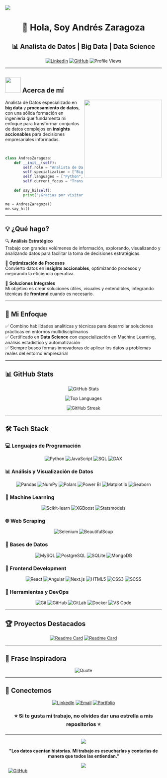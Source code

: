 <!--horizontal divider(gradiant)-->
<img src="https://user-images.githubusercontent.com/73097560/115834477-dbab4500-a447-11eb-908a-139a6edaec5c.gif">

<!--h1 without bottom border-->
<div align="center">
  <h1>👋 Hola, Soy Andrés Zaragoza</h1>
</div>

<!--h2 without bottom border-->
<div align="center">
  <h2>📊 Analista de Datos | Big Data | Data Science</h2>
</div>

<div align="center">
  
[![LinkedIn](https://img.shields.io/badge/LinkedIn-0077B5?style=for-the-badge&logo=linkedin&logoColor=white)](https://www.linkedin.com/in/andres-miguel-zaragoza-quintero-bb869a123/)
[![GitHub](https://img.shields.io/badge/GitHub-100000?style=for-the-badge&logo=github&logoColor=white)](https://github.com/andreszaragoza)
![Profile Views](https://komarev.com/ghpvc/?username=andreszaragoza&color=blueviolet&style=for-the-badge)

</div>

---

## <picture><img src="https://github.com/7oSkaaa/7oSkaaa/blob/main/Images/about_me.gif?raw=true" width="50px"></picture> Acerca de mí

<picture>
  <img align="right" src="https://github.com/7oSkaaa/7oSkaaa/blob/main/Images/Right_Side.gif?raw=true" width="250px">
</picture>

Analista de Datos especializado en **big data** y **procesamiento de datos**, con una sólida formación en ingeniería que fundamenta mi enfoque para transformar conjuntos de datos complejos en **insights accionables** para decisiones empresariales informadas.

<br>

```python
class AndresZaragoza:
    def __init__(self):
        self.role = "Analista de Datos"
        self.specialization = ["Big Data", "Data Science", "Machine Learning"]
        self.languages = ["Python", "SQL", "JavaScript", "DAX"]
        self.current_focus = "Transformar datos en decisiones estratégicas"
        
    def say_hi(self):
        print("¡Gracias por visitar mi perfil! Conectemos y colaboremos 🚀")

me = AndresZaragoza()
me.say_hi()
```

---

## 💡 ¿Qué hago?

🔍 **Análisis Estratégico**  
Trabajo con grandes volúmenes de información, explorando, visualizando y analizando datos para facilitar la toma de decisiones estratégicas.

💼 **Optimización de Procesos**  
Convierto datos en **insights accionables**, optimizando procesos y mejorando la eficiencia operativa.

🎯 **Soluciones Integrales**  
Mi objetivo es crear soluciones útiles, visuales y entendibles, integrando técnicas de **frontend** cuando es necesario.

---

## 🧠 Mi Enfoque

✅ Combino habilidades analíticas y técnicas para desarrollar soluciones prácticas en entornos multidisciplinarios  
✅ Certificado en **Data Science** con especialización en Machine Learning, análisis estadístico y automatización  
✅ Siempre busco formas innovadoras de aplicar los datos a problemas reales del entorno empresarial  

---

## 📊 GitHub Stats

<div align="center">
  
![GitHub Stats](https://github-readme-stats.vercel.app/api?username=andreszaragoza&show_icons=true&theme=tokyonight&hide_border=true&count_private=true)

![Top Languages](https://github-readme-stats.vercel.app/api/top-langs/?username=andreszaragoza&layout=compact&theme=tokyonight&hide_border=true)

![GitHub Streak](https://github-readme-streak-stats.herokuapp.com/?user=andreszaragoza&theme=tokyonight&hide_border=true)

</div>

---

## 🛠️ Tech Stack

### 💻 Lenguajes de Programación

<div align="center">

![Python](https://img.shields.io/badge/Python-3776AB?style=for-the-badge&logo=python&logoColor=white)
![JavaScript](https://img.shields.io/badge/JavaScript-F7DF1E?style=for-the-badge&logo=javascript&logoColor=black)
![SQL](https://img.shields.io/badge/SQL-4479A1?style=for-the-badge&logo=mysql&logoColor=white)
![DAX](https://img.shields.io/badge/DAX-F2C811?style=for-the-badge&logo=powerbi&logoColor=black)

</div>

### 📊 Análisis y Visualización de Datos

<div align="center">

![Pandas](https://img.shields.io/badge/Pandas-150458?style=for-the-badge&logo=pandas&logoColor=white)
![NumPy](https://img.shields.io/badge/NumPy-013243?style=for-the-badge&logo=numpy&logoColor=white)
![Polars](https://img.shields.io/badge/Polars-CD792C?style=for-the-badge&logo=polars&logoColor=white)
![Power BI](https://img.shields.io/badge/Power_BI-F2C811?style=for-the-badge&logo=powerbi&logoColor=black)
![Matplotlib](https://img.shields.io/badge/Matplotlib-11557c?style=for-the-badge&logo=python&logoColor=white)
![Seaborn](https://img.shields.io/badge/Seaborn-3776AB?style=for-the-badge&logo=python&logoColor=white)

</div>

### 🤖 Machine Learning

<div align="center">

![Scikit-learn](https://img.shields.io/badge/Scikit--learn-F7931E?style=for-the-badge&logo=scikitlearn&logoColor=white)
![XGBoost](https://img.shields.io/badge/XGBoost-337AB7?style=for-the-badge&logo=python&logoColor=white)
![Statsmodels](https://img.shields.io/badge/Statsmodels-3776AB?style=for-the-badge&logo=python&logoColor=white)

</div>

### 🌐 Web Scraping

<div align="center">

![Selenium](https://img.shields.io/badge/Selenium-43B02A?style=for-the-badge&logo=selenium&logoColor=white)
![BeautifulSoup](https://img.shields.io/badge/BeautifulSoup-3776AB?style=for-the-badge&logo=python&logoColor=white)

</div>

### 💾 Bases de Datos

<div align="center">

![MySQL](https://img.shields.io/badge/MySQL-4479A1?style=for-the-badge&logo=mysql&logoColor=white)
![PostgreSQL](https://img.shields.io/badge/PostgreSQL-316192?style=for-the-badge&logo=postgresql&logoColor=white)
![SQLite](https://img.shields.io/badge/SQLite-07405E?style=for-the-badge&logo=sqlite&logoColor=white)
![MongoDB](https://img.shields.io/badge/MongoDB-47A248?style=for-the-badge&logo=mongodb&logoColor=white)

</div>

### 🎨 Frontend Development

<div align="center">

![React](https://img.shields.io/badge/React-20232A?style=for-the-badge&logo=react&logoColor=61DAFB)
![Angular](https://img.shields.io/badge/Angular-DD0031?style=for-the-badge&logo=angular&logoColor=white)
![Next.js](https://img.shields.io/badge/Next.js-000000?style=for-the-badge&logo=nextdotjs&logoColor=white)
![HTML5](https://img.shields.io/badge/HTML5-E34F26?style=for-the-badge&logo=html5&logoColor=white)
![CSS3](https://img.shields.io/badge/CSS3-1572B6?style=for-the-badge&logo=css3&logoColor=white)
![SCSS](https://img.shields.io/badge/SCSS-CC6699?style=for-the-badge&logo=sass&logoColor=white)

</div>

### 🔧 Herramientas y DevOps

<div align="center">

![Git](https://img.shields.io/badge/Git-F05032?style=for-the-badge&logo=git&logoColor=white)
![GitHub](https://img.shields.io/badge/GitHub-181717?style=for-the-badge&logo=github&logoColor=white)
![GitLab](https://img.shields.io/badge/GitLab-FCA121?style=for-the-badge&logo=gitlab&logoColor=white)
![Docker](https://img.shields.io/badge/Docker-2496ED?style=for-the-badge&logo=docker&logoColor=white)
![VS Code](https://img.shields.io/badge/VS_Code-007ACC?style=for-the-badge&logo=visualstudiocode&logoColor=white)

</div>

---

## 🏆 Proyectos Destacados

<div align="center">

[![Readme Card](https://github-readme-stats.vercel.app/api/pin/?username=andreszaragoza&repo=tu-proyecto-1&theme=tokyonight&hide_border=true)](https://github.com/andreszaragoza/Productividad-vs-Social-Media)
[![Readme Card](https://github-readme-stats.vercel.app/api/pin/?username=andreszaragoza&repo=tu-proyecto-2&theme=tokyonight&hide_border=true)](https://github.com/andreszaragoza/Campa-a_Ctr)

</div>

---

## 💭 Frase Inspiradora

<p align="center">
    <img alt="Quote" src="https://quotes-github-readme.vercel.app/api?type=horizontal&theme=tokyonight&animation=grow_out_in&quote=Si%20lo%20sue%C3%B1as,%20lo%20puedes%20lograr&author=Walt%20Disney">
</p>

---

## 🤝 Conectemos

<div align="center">

[![LinkedIn](https://img.shields.io/badge/LinkedIn-0077B5?style=for-the-badge&logo=linkedin&logoColor=white)](https://www.linkedin.com/in/andres-miguel-zaragoza-quintero-bb869a123/)
[![Email](https://img.shields.io/badge/Email-D14836?style=for-the-badge&logo=gmail&logoColor=white)](mailto:tu-email@ejemplo.com)
[![Portfolio](https://img.shields.io/badge/Portfolio-000000?style=for-the-badge&logo=About.me&logoColor=white)](https://tu-portfolio.com)

</div>

<div align="center">
  
### ⭐ Si te gusta mi trabajo, no olvides dar una estrella a mis repositorios ⭐

</div>

---

<div align="center">
  <img src="https://user-images.githubusercontent.com/73097560/115834477-dbab4500-a447-11eb-908a-139a6edaec5c.gif">
  
  **"Los datos cuentan historias. Mi trabajo es escucharlas y contarlas de manera que todos las entiendan."**
  
  <img src="https://user-images.githubusercontent.com/73097560/115834477-dbab4500-a447-11eb-908a-139a6edaec5c.gif">
</div>
  </a>
  <a href="https://github.com/andreszaragoza9" target="_blank" style="margin-left: 10px;">
    <img src="https://img.icons8.com/doodle/40/000000/github--v1.png" alt="GitHub">
  </a>
</p>



